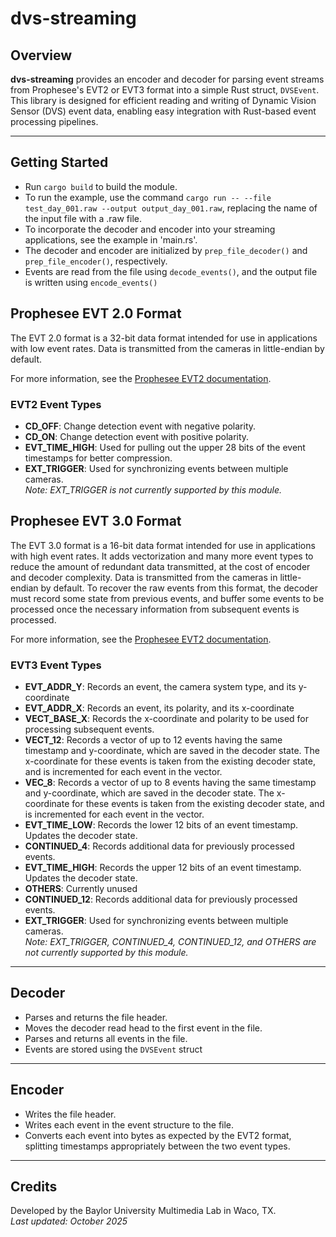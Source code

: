 # dvs-streaming

## Overview

**dvs-streaming** provides an encoder and decoder for parsing event streams from Prophesee's EVT2 or EVT3 format into a simple Rust struct, `DVSEvent`.  
This library is designed for efficient reading and writing of Dynamic Vision Sensor (DVS) event data, enabling easy integration with Rust-based event processing pipelines.

---

## Getting Started

- Run `cargo build` to build the module.
- To run the example, use the command `cargo run -- --file test_day_001.raw --output output_day_001.raw`, replacing the name of the 
input file with a .raw file.
- To incorporate the decoder and encoder into your streaming applications, see the example in 'main.rs'. 
- The decoder and encoder are initialized by `prep_file_decoder()` and `prep_file_encoder()`, respectively.
- Events are read from the file using `decode_events()`, and the output file is written using `encode_events()`

## Prophesee EVT 2.0 Format

The EVT 2.0 format is a 32-bit data format intended for use in applications with low event rates. Data is transmitted from the cameras in little-endian by default.

For more information, see the [Prophesee EVT2 documentation](https://docs.prophesee.ai/stable/data/encoding_formats/evt2.html).

### EVT2 Event Types

- **CD_OFF**: Change detection event with negative polarity.
- **CD_ON**: Change detection event with positive polarity.
- **EVT_TIME_HIGH**: Used for pulling out the upper 28 bits of the event timestamps for better compression.
- **EXT_TRIGGER**: Used for synchronizing events between multiple cameras.  
  _Note: EXT_TRIGGER is not currently supported by this module._


## Prophesee EVT 3.0 Format

The EVT 3.0 format is a 16-bit data format intended for use in applications with high event rates. It adds vectorization and many more event types to reduce the amount of redundant data transmitted, at the cost of encoder and decoder complexity. Data is transmitted from the cameras in little-endian by default. To recover the raw events from this format, the decoder must record some state from previous events, and buffer some events to be processed once the necessary information from subsequent events is processed.

For more information, see the [Prophesee EVT2 documentation](https://docs.prophesee.ai/stable/data/encoding_formats/evt3.html).

### EVT3 Event Types

- **EVT_ADDR_Y**: Records an event, the camera system type, and its y-coordinate
- **EVT_ADDR_X**: Records an event, its polarity, and its x-coordinate
- **VECT_BASE_X**: Records the x-coordinate and polarity to be used for processing subsequent events.
- **VECT_12**: Records a vector of up to 12 events having the same timestamp and y-coordinate, which are saved in the decoder state. The x-coordinate for these events is taken from the existing decoder state, and is incremented for each event in the vector.
- **VEC_8**: Records a vector of up to 8 events having the same timestamp and y-coordinate, which are saved in the decoder state. The x-coordinate for these events is taken from the existing decoder state, and is incremented for each event in the vector.
- **EVT_TIME_LOW**: Records the lower 12 bits of an event timestamp. Updates the decoder state.
- **CONTINUED_4**: Records additional data for previously processed events.
- **EVT_TIME_HIGH**: Records the upper 12 bits of an event timestamp. Updates the decoder state.
- **OTHERS**: Currently unused
- **CONTINUED_12**: Records additional data for previously processed events.
- **EXT_TRIGGER**: Used for synchronizing events between multiple cameras.  
  _Note: EXT_TRIGGER, CONTINUED_4, CONTINUED_12, and OTHERS are not currently supported by this module._

---

## Decoder

- Parses and returns the file header.
- Moves the decoder read head to the first event in the file.
- Parses and returns all events in the file.
- Events are stored using the `DVSEvent` struct

---

## Encoder

- Writes the file header.
- Writes each event in the event structure to the file.
- Converts each event into bytes as expected by the EVT2 format, splitting timestamps appropriately between the two event types.

---

## Credits

Developed by the Baylor University Multimedia Lab in Waco, TX.  
_Last updated: October 2025_

